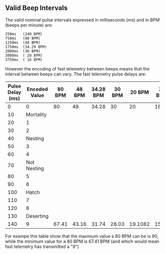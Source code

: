 ## Valid Beep Intervals

The valid nominal pulse intervals expressed in milliseconds (ms) and in BPM (beeps per minute) are:

    250ms   (240 BPM)
    750ms   (80 BPM) 
    1250ms  (48 BPM)
    1750ms  (34.29 BPM)
    2000ms  (30 BPM) 
    3000ms  ( 20 BPM)
    3750ms  ( 16 BPM)

However the encoding of fast telemetry between beeps means that the interval between beeps can vary. The fast telemetry pulse delays are:

| Pulse Delay (ms) | Encoded Value | 80 BPM | 48 BPM | 34.28 BPM | 30 BPM | 20 BPM | 16 BPM |
|------------------|---------------|--------|--------|-----------|--------|--------|--------|
| 0 | 0 | 80 | 48 |34.28 | 30 | 20 | 16 |
| 10 | Mortality |
| 20 | 1 |
| 30 | 2 |
| 40 | Nesting |
| 50 | 3 |
| 60 | 4 |
| 70 | Not Nesting |
| 80 | 5 | 
| 90 | 6 |
| 100 | Hatch | 
| 110 | 7 | 
| 120 | 8 |
| 130 | Deserting | 
| 140 | 9 | 67.41 | 43.16 | 31.74 | 28.03 | 19.1082 | 15.42 |

For exampe this table show that the maximum value a 80 BPM can be is 80, while the minimum value for a 80 BPM is 67.41 BPM (and which would mean fast telemetry has transmitted a "9")
